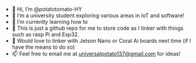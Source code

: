 - 👋 Hi, I’m @potatotomato-HY
- 👀 I’m a university student exploring various areas in IoT and software!
- 🌱 I’m currently learning how to 
- 💞️ This is just a github repo for me to store code as I tinker with things such as rasp Pi and Esp32. 
- 💞️ Would love to tinker with Jetson Nano or Coral Ai boards next time (if I have the means to do so)
- 📫 Feel free to email me at universalpotato137@gmail.com for ideas!
